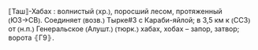 ---
---

⟦Таш⟧-Хабах
: волнистый ⦅хр.⦆, поросший лесом, протяженный ⦅ЮЗ→СВ⦆. Соединяет ⦅возв.⦆ Тырке#3 с Караби-яйлой; в 3,5 км к ⦅ССЗ⦆ от ⦅н.п.⦆ Генеральское ⦅Алушт.⦆ ⦅тюрк.⦆ хабах, хобах – запор, затвор; ворота ⦃Г9⦄.
